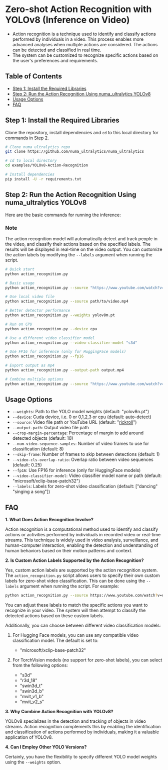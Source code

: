 # Zero-shot Action Recognition with YOLOv8 (Inference on Video)

- Action recognition is a technique used to identify and classify actions performed by individuals in a video. This process enables more advanced analyses when multiple actions are considered. The actions can be detected and classified in real time.
- The system can be customized to recognize specific actions based on the user's preferences and requirements.

## Table of Contents

- [Step 1: Install the Required Libraries](#step-1-install-the-required-libraries)
- [Step 2: Run the Action Recognition Using numa_ultralytics YOLOv8](#step-2-run-the-action-recognition-using-numa_ultralytics-yolov8)
- [Usage Options](#usage-options)
- [FAQ](#faq)

## Step 1: Install the Required Libraries

Clone the repository, install dependencies and `cd` to this local directory for commands in Step 2.

```bash
# Clone numa_ultralytics repo
git clone https://github.com/numa_ultralytics/numa_ultralytics

# cd to local directory
cd examples/YOLOv8-Action-Recognition

# Install dependencies
pip install -U -r requirements.txt
```

## Step 2: Run the Action Recognition Using numa_ultralytics YOLOv8

Here are the basic commands for running the inference:

### Note

The action recognition model will automatically detect and track people in the video, and classify their actions based on the specified labels. The results will be displayed in real-time on the video output. You can customize the action labels by modifying the `--labels` argument when running the script.

```bash
# Quick start
python action_recognition.py

# Basic usage
python action_recognition.py --source "https://www.youtube.com/watch?v=dQw4w9WgXcQ" --labels "dancing" "singing a song"

# Use local video file
python action_recognition.py --source path/to/video.mp4

# Better detector performance
python action_recognition.py --weights yolov8m.pt

# Run on CPU
python action_recognition.py --device cpu

# Use a different video classifier model
python action_recognition.py --video-classifier-model "s3d"

# Use FP16 for inference (only for HuggingFace models)
python action_recognition.py --fp16

# Export output as mp4
python action_recognition.py --output-path output.mp4

# Combine multiple options
python action_recognition.py --source "https://www.youtube.com/watch?v=dQw4w9WgXcQ" --device 0 --video-classifier-model "microsoft/xclip-base-patch32" --labels "dancing" "singing a song" --fp16
```

## Usage Options

- `--weights`: Path to the YOLO model weights (default: "yolov8n.pt")
- `--device`: Cuda device, i.e. 0 or 0,1,2,3 or cpu (default: auto-detect)
- `--source`: Video file path or YouTube URL (default: "[rickroll](https://www.youtube.com/watch?v=dQw4w9WgXcQ)")
- `--output-path`: Output video file path
- `--crop-margin-percentage`: Percentage of margin to add around detected objects (default: 10)
- `--num-video-sequence-samples`: Number of video frames to use for classification (default: 8)
- `--skip-frame`: Number of frames to skip between detections (default: 1)
- `--video-cls-overlap-ratio`: Overlap ratio between video sequences (default: 0.25)
- `--fp16`: Use FP16 for inference (only for HuggingFace models)
- `--video-classifier-model`: Video classifier model name or path (default: "microsoft/xclip-base-patch32")
- `--labels`: Labels for zero-shot video classification (default: \["dancing" "singing a song"\])

## FAQ

**1. What Does Action Recognition Involve?**

Action recognition is a computational method used to identify and classify actions or activities performed by individuals in recorded video or real-time streams. This technique is widely used in video analysis, surveillance, and human-computer interaction, enabling the detection and understanding of human behaviors based on their motion patterns and context.

**2. Is Custom Action Labels Supported by the Action Recognition?**

Yes, custom action labels are supported by the action recognition system. The `action_recognition.py` script allows users to specify their own custom labels for zero-shot video classification. This can be done using the `--labels` argument when running the script. For example:

```bash
python action_recognition.py --source https://www.youtube.com/watch?v=dQw4w9WgXcQ --labels "dancing" "singing" "jumping"
```

You can adjust these labels to match the specific actions you want to recognize in your video. The system will then attempt to classify the detected actions based on these custom labels.

Additionally, you can choose between different video classification models:

1. For Hugging Face models, you can use any compatible video classification model. The default is set to:

   - "microsoft/xclip-base-patch32"

2. For TorchVision models (no support for zero-shot labels), you can select from the following options:

   - "s3d"
   - "r3d_18"
   - "swin3d_t"
   - "swin3d_b"
   - "mvit_v1_b"
   - "mvit_v2_s"

**3. Why Combine Action Recognition with YOLOv8?**

YOLOv8 specializes in the detection and tracking of objects in video streams. Action recognition complements this by enabling the identification and classification of actions performed by individuals, making it a valuable application of YOLOv8.

**4. Can I Employ Other YOLO Versions?**

Certainly, you have the flexibility to specify different YOLO model weights using the `--weights` option.
